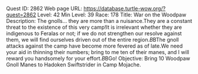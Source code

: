 Quest ID: 2862
Web page URL: https://database.turtle-wow.org/?quest=2862
Level: 42
Min Level: 39
Race: 178
Title: War on the Woodpaw
Description: The gnolls... they are more than a nuisance.They are a constant threat to the existence of this very camp!It is irrelevant whether they are indigenous to Feralas or not; if we do not strengthen our resolve against them, we will find ourselves driven out of the entire region.$B$BThe gnoll attacks against the camp have become more fevered as of late.We need your aid in thinning their numbers; bring to me ten of their manes, and I will reward you handsomely for your effort.$B$BGo!
Objective: Bring 10 Woodpaw Gnoll Manes to Hadoken Swiftstrider in Camp Mojache.
